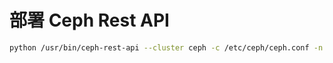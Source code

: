 # 部署 Ceph Rest API

```sh
python /usr/bin/ceph-rest-api --cluster ceph -c /etc/ceph/ceph.conf -n client.admin
```